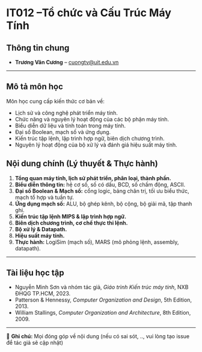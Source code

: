 # IT012 –Tổ chức và Cấu Trúc Máy Tính

## Thông tin chung
- **Trương Văn Cương** – [cuongtv@uit.edu.vn](mailto:cuongtv@uit.edu.vn)
---

## Mô tả môn học
Môn học cung cấp kiến thức cơ bản về:
- Lịch sử và công nghệ phát triển máy tính.  
- Chức năng và nguyên lý hoạt động của các bộ phận máy tính.  
- Biểu diễn dữ liệu và tính toán trong máy tính.  
- Đại số Boolean, mạch số và ứng dụng.  
- Kiến trúc tập lệnh, lập trình hợp ngữ, biên dịch chương trình.  
- Nguyên lý hoạt động của bộ xử lý và đánh giá hiệu suất máy tính. 

## Nội dung chính (Lý thuyết & Thực hành)
1. **Tổng quan máy tính, lịch sử phát triển, phân loại, thành phần.**  
2. **Biểu diễn thông tin:** hệ cơ số, số có dấu, BCD, số chấm động, ASCII.  
3. **Đại số Boolean & Mạch số:** cổng logic, bảng chân trị, tối ưu biểu thức, mạch tổ hợp và tuần tự.  
4. **Ứng dụng mạch số:** ALU, bộ ghép kênh, bộ cộng, bộ giải mã, tập thanh ghi.  
5. **Kiến trúc tập lệnh MIPS & lập trình hợp ngữ.**  
6. **Biên dịch chương trình, cơ chế thực thi lệnh.**  
7. **Bộ xử lý & Datapath.**  
8. **Hiệu suất máy tính.**  
9. **Thực hành:** LogiSim (mạch số), MARS (mô phỏng lệnh, assembly, datapath). 

---

## Tài liệu học tập
- Nguyễn Minh Sơn và nhóm tác giả, *Giáo trình Kiến trúc máy tính*, NXB ĐHQG TP.HCM, 2023.  
- Patterson & Hennessy, *Computer Organization and Design*, 5th Edition, 2013.  
- William Stallings, *Computer Organization and Architecture*, 8th Edition, 2009.  

---

📌 **Ghi chú:** Mọi đóng góp về nội dung (nếu có sai sót, .., vui lòng tạo issue để tác giả sẽ cập nhật)
